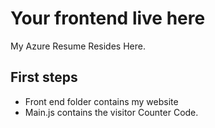 # Your frontend live here
My Azure Resume Resides Here.

## First steps

- Front end folder contains my website
- Main.js contains the visitor Counter Code.